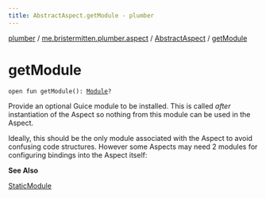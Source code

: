 ```yaml
---
title: AbstractAspect.getModule - plumber
---
```


[plumber](../../index.html) / [me.bristermitten.plumber.aspect](../index.html) / [AbstractAspect](index.html) / [getModule](./get-module.html)

# getModule

`open fun getModule(): `[`Module`](https://google.github.io/guice/api-docs/latest/javadoc/com/google/inject/Module.html)`?`

Provide an optional Guice module to be installed.
This is called *after* instantiation of the Aspect so nothing from this module can be used in the Aspect.

Ideally, this should be the only module associated with the Aspect to avoid confusing code structures.
However some Aspects may need 2 modules for configuring bindings into the Aspect itself:

**See Also**

[StaticModule](../-static-module/index.html)

